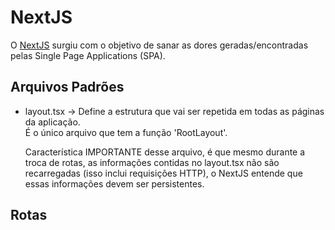 # NextJS

O [NextJS](https://nextjs.org/) surgiu com o objetivo de sanar as dores
geradas/encontradas pelas Single Page Applications (SPA).

## Arquivos Padrões

- layout.tsx -> Define a estrutura que vai ser repetida em todas as páginas da
  aplicação.  
  É o único arquivo que tem a função 'RootLayout'.

  Característica IMPORTANTE desse arquivo, é que mesmo durante a troca de rotas,
  as informações contidas no layout.tsx não são recarregadas (isso inclui
  requisições HTTP), o NextJS entende que essas informações devem ser
  persistentes.

## Rotas
